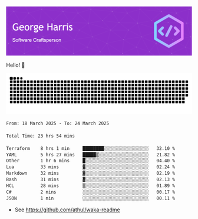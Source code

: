 ![img](./assets/github-header.png)

Hello! :wave:

<div align="center">
  <img  src="https://raw.githubusercontent.com/1999AZZAR/1999AZZAR/readme/resources/grid-snake.svg" alt="snake" />
</div>

<!--START_SECTION:waka-->

```txt
From: 18 March 2025 - To: 24 March 2025

Total Time: 23 hrs 54 mins

Terraform    8 hrs 1 min     ████████░░░░░░░░░░░░░░░░░   32.10 %
YAML         5 hrs 27 mins   █████▒░░░░░░░░░░░░░░░░░░░   21.82 %
Other        1 hr 6 mins     █░░░░░░░░░░░░░░░░░░░░░░░░   04.40 %
Lua          33 mins         ▓░░░░░░░░░░░░░░░░░░░░░░░░   02.24 %
Markdown     32 mins         ▓░░░░░░░░░░░░░░░░░░░░░░░░   02.19 %
Bash         31 mins         ▓░░░░░░░░░░░░░░░░░░░░░░░░   02.13 %
HCL          28 mins         ▒░░░░░░░░░░░░░░░░░░░░░░░░   01.89 %
C#           2 mins          ░░░░░░░░░░░░░░░░░░░░░░░░░   00.17 %
JSON         1 min           ░░░░░░░░░░░░░░░░░░░░░░░░░   00.11 %
```

<!--END_SECTION:waka-->

- See <https://github.com/athul/waka-readme>
